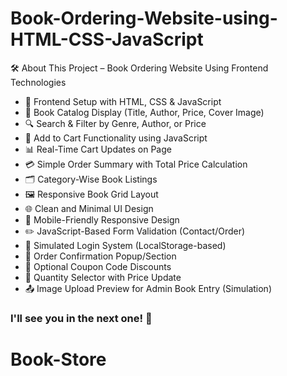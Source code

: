 # Book-Ordering-Website-using-HTML-CSS-JavaScript



🛠️ About This Project – Book Ordering Website Using Frontend Technologies

- 🎨 Frontend Setup with HTML, CSS & JavaScript
- 📕 Book Catalog Display (Title, Author, Price, Cover Image)
- 🔍 Search & Filter by Genre, Author, or Price
- 🛒 Add to Cart Functionality using JavaScript
- 📊 Real-Time Cart Updates on Page
- 💳 Simple Order Summary with Total Price Calculation
- 🗂️ Category-Wise Book Listings
- 🖼️ Responsive Book Grid Layout
- 🌐 Clean and Minimal UI Design
- 📱 Mobile-Friendly Responsive Design
- ✏️ JavaScript-Based Form Validation (Contact/Order)
- 🔐 Simulated Login System (LocalStorage-based)
- 🧾 Order Confirmation Popup/Section
- 🎁 Optional Coupon Code Discounts
- 🧮 Quantity Selector with Price Update
- 📤 Image Upload Preview for Admin Book Entry (Simulation)




### I'll see you in the next one! 🚀

# Book-Store
